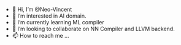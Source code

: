 - 👋 Hi, I’m @Neo-Vincent
- 👀 I’m interested in AI domain.
- 🌱 I’m currently learning ML compiler
- 💞️ I’m looking to collaborate on NN Compiler and LLVM backend.
- 📫 How to reach me ...

<!---
Neo-Vincent/Neo-Vincent is a ✨ special ✨ repository because its `README.md` (this file) appears on your GitHub profile.
You can click the Preview link to take a look at your changes.
--->
